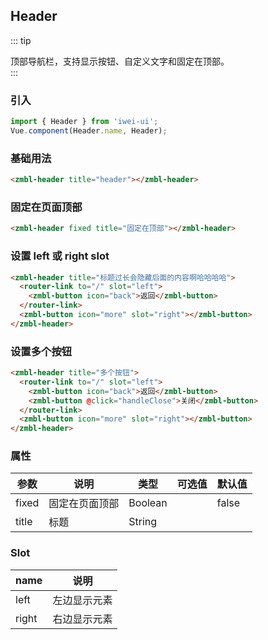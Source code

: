 ## Header
::: tip
<div>顶部导航栏，支持显示按钮、自定义文字和固定在顶部。</div>
:::

### 引入
```javascript
import { Header } from 'iwei-ui';
Vue.component(Header.name, Header);
```

### 基础用法
```html
<zmbl-header title="header"></zmbl-header>
```

### 固定在页面顶部
```html
<zmbl-header fixed title="固定在顶部"></zmbl-header>
```

### 设置 left 或 right slot
```html
<zmbl-header title="标题过长会隐藏后面的内容啊哈哈哈哈">
  <router-link to="/" slot="left">
    <zmbl-button icon="back">返回</zmbl-button>
  </router-link>
  <zmbl-button icon="more" slot="right"></zmbl-button>
</zmbl-header>
```

### 设置多个按钮
```html
<zmbl-header title="多个按钮">
  <router-link to="/" slot="left">
    <zmbl-button icon="back">返回</zmbl-button>
    <zmbl-button @click="handleClose">关闭</zmbl-button>
  </router-link>
  <zmbl-button icon="more" slot="right"></zmbl-button>
</zmbl-header>
```

### 属性
| 参数            | 说明                                     | 类型    | 可选值     | 默认值     |
|-------------------|---------------------------------------|----------|-------------|-----------|
| fixed	           | 固定在页面顶部	       | Boolean	       | 	       |  false  |
| title	           | 标题	                | String       | 	       |              |

### Slot
| name            | 说明                                     |
|-------------------|---------------------------------------|
| left   | 	左边显示元素     |
| right   | 	右边显示元素     |
